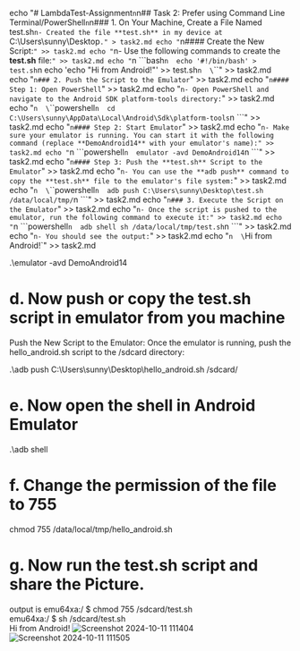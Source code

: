 echo "# LambdaTest-Assignment`n`n## Task 2: Prefer using Command Line Terminal/PowerShell`n`n### 1. On Your Machine, Create a File Named test.sh`n- Created the file **test.sh** in my device at `C:\Users\sunny\Desktop`." > task2.md
echo "`n#### Create the New Script:`" >> task2.md
echo "`n- Use the following commands to create the **test.sh** file:`" >> task2.md
echo "`n  \`\`\`bash`n  echo '#!/bin/bash' > test.sh`n  echo 'echo \"Hi from Android!\"' >> test.sh`n  \`\`\`" >> task2.md
echo "`n### 2. Push the Script to the Emulator`" >> task2.md
echo "`n#### Step 1: Open PowerShell`" >> task2.md
echo "`n- Open PowerShell and navigate to the Android SDK platform-tools directory:`" >> task2.md
echo "`n  \`\`\`powershell`n  cd C:\Users\sunny\AppData\Local\Android\Sdk\platform-tools`n  \`\`\`" >> task2.md
echo "`n#### Step 2: Start Emulator`" >> task2.md
echo "`n- Make sure your emulator is running. You can start it with the following command (replace **DemoAndroid14** with your emulator's name):" >> task2.md
echo "`n  \`\`\`powershell`n  emulator -avd DemoAndroid14`n  \`\`\`" >> task2.md
echo "`n#### Step 3: Push the **test.sh** Script to the Emulator`" >> task2.md
echo "`n- You can use the **adb push** command to copy the **test.sh** file to the emulator's file system:`" >> task2.md
echo "`n  \`\`\`powershell`n  adb push C:\Users\sunny\Desktop\test.sh /data/local/tmp/`n  \`\`\`" >> task2.md
echo "`n### 3. Execute the Script on the Emulator`" >> task2.md
echo "`n- Once the script is pushed to the emulator, run the following command to execute it:" >> task2.md
echo "`n  \`\`\`powershell`n  adb shell sh /data/local/tmp/test.sh`n  \`\`\`" >> task2.md
echo "`n- You should see the output:`" >> task2.md
echo "`n  \`Hi from Android!\`" >> task2.md


 .\emulator -avd DemoAndroid14
# d. Now push or copy the test.sh script in emulator from you machine
 Push the New Script to the Emulator: Once the emulator is running, push the hello_android.sh script to the /sdcard directory:

.\adb push C:\Users\sunny\Desktop\hello_android.sh /sdcard/


# e. Now open the shell in Android Emulator
.\adb shell

# f. Change the permission of the file to 755
chmod 755 /data/local/tmp/hello_android.sh

# g. Now run the test.sh script and share the Picture.
  output is 
emu64xa:/ $ chmod 755 /sdcard/test.sh                                                                                                          
emu64xa:/ $ sh /sdcard/test.sh                                                                                                                  
Hi from Android!
![Screenshot 2024-10-11 111404](https://github.com/user-attachments/assets/d4837efb-b6cb-46d6-88ac-3c607ce7d09c)
![Screenshot 2024-10-11 111505](https://github.com/user-attachments/assets/d047cae1-c0fe-43e9-938c-e3eb8c84dfbd)
